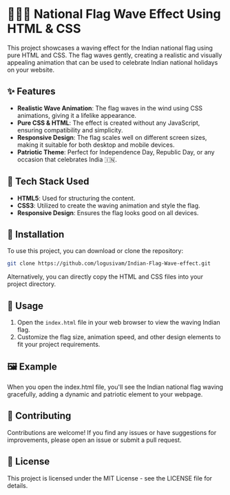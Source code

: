 # 🌊🇮🇳 National Flag Wave Effect Using HTML & CSS

This project showcases a waving effect for the Indian national flag using pure HTML and CSS. The flag waves gently, creating a realistic and visually appealing animation that can be used to celebrate Indian national holidays on your website.

## ✨ Features

- **Realistic Wave Animation**: The flag waves in the wind using CSS animations, giving it a lifelike appearance.
- **Pure CSS & HTML**: The effect is created without any JavaScript, ensuring compatibility and simplicity.
- **Responsive Design**: The flag scales well on different screen sizes, making it suitable for both desktop and mobile devices.
- **Patriotic Theme**: Perfect for Independence Day, Republic Day, or any occasion that celebrates India 🇮🇳.

## 🔧 Tech Stack Used

- **HTML5**: Used for structuring the content.
- **CSS3**: Utilized to create the waving animation and style the flag.
- **Responsive Design**: Ensures the flag looks good on all devices.

## 🚀 Installation

To use this project, you can download or clone the repository:

```bash
git clone https://github.com/logusivam/Indian-Flag-Wave-effect.git
```
 
Alternatively, you can directly copy the HTML and CSS files into your project directory.

## 🎨 Usage
1. Open the `index.html` file in your web browser to view the waving Indian flag.
2. Customize the flag size, animation speed, and other design elements to fit your project requirements.

## 🖼️ Example
When you open the index.html file, you'll see the Indian national flag waving gracefully, adding a dynamic and patriotic element to your webpage.

## 🤝 Contributing
Contributions are welcome! If you find any issues or have suggestions for improvements, please open an issue or submit a pull request.

## 📜 License
This project is licensed under the MIT License - see the LICENSE file for details.
